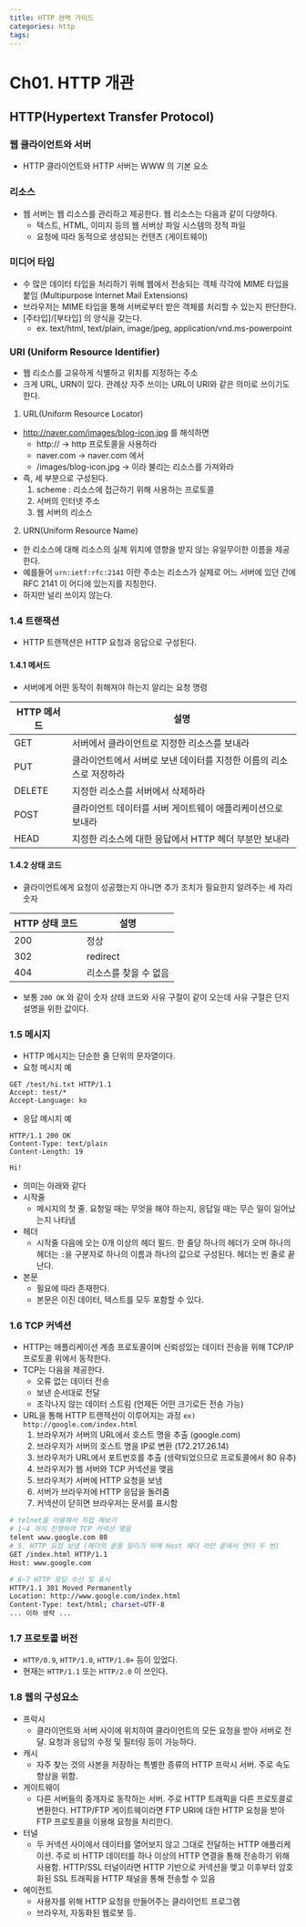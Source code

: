 ```yaml
---
title: HTTP 완벽 가이드
categories: http
tags:
---
```


# Ch01. HTTP 개관

## HTTP(Hypertext Transfer Protocol)

### 웹 클라이언트와 서버

* HTTP 클라이언트와 HTTP 서버는 WWW 의 기본 요소

### 리소스

* 웹 서버는 웹 리소스를 관리하고 제공한다. 웹 리소스는 다음과 같이 다양하다.
  * 텍스트, HTML, 이미지 등의 웹 서버상 파일 시스템의 정적 파일
  * 요청에 따라 동적으로 생성되는 컨텐츠 (게이트웨이)

### 미디어 타입

* 수 많은 데이터 타입을 처리하기 위해 웹에서 전송되는 객체 각각에 MIME 타입을 붙임 (Multipurpose Internet Mail Extensions)
* 브라우저는 MIME 타입을 통해 서버로부터 받은 객체를 처리할 수 있는지 판단한다.
* [주타입]/[부타입] 의 양식을 갖는다.
  * ex. text/html, text/plain, image/jpeg, application/vnd.ms-powerpoint

### URI (Uniform Resource Identifier)

* 웹 리소스를 고유하게 식별하고 위치를 지정하는 주소
* 크게 URL, URN이 있다. 관례상 자주 쓰이는 URL이 URI와 같은 의미로 쓰이기도 한다.

1. URL(Uniform Resource Locator)
* http://naver.com/images/blog-icon.jpg 를 해석하면
  * http:// -> http 프로토콜을 사용하라
  * naver.com -> naver.com 에서
  * /images/blog-icon.jpg -> 이라 불리는 리소스를 가져와라
* 즉, 세 부분으로 구성된다.
  1. scheme : 리소스에 접근하기 위해 사용하는 프로토콜
  2. 서버의 인터넷 주소
  3. 웹 서버의 리소스

2. URN(Uniform Resource Name)
* 한 리소스에 대해 리소스의 실제 위치에 영향을 받지 않는 유일무이한 이름을 제공한다.
* 예를들어 `urn:ietf:rfc:2141` 이란 주소는 리소스가 실제로 어느 서버에 있던 간에 RFC 2141 이 어디에 있는지를 지칭한다.
* 하지만 널리 쓰이지 않는다.

### 1.4 트랜잭션

* HTTP 트랜잭션은 HTTP 요청과 응답으로 구성된다.

#### 1.4.1 메서드

* 서버에게 어떤 동작이 취해져야 하는지 알리는 요청 명령

HTTP 메서드|설명
-|-
GET|서버에서 클라이언트로 지정한 리소스를 보내라 
PUT|클라이언트에서 서버로 보낸 데이터를 지정한 이름의 리소스로 저장하라
DELETE|지정한 리소스를 서버에서 삭제하라
POST|클라이언트 데이터를 서버 게이트웨이 애플리케이션으로 보내라
HEAD|지정한 리소스에 대한 응답에서 HTTP 헤더 부분만 보내라

#### 1.4.2 상태 코드

* 클라이언트에게 요청이 성공했는지 아니면 추가 조치가 필요한지 알려주는 세 자리 숫자

HTTP 상태 코드|설명
-|-
200|정상
302|redirect
404|리소스를 찾을 수 없음

* 보통 `200 OK` 와 같이  숫자 상태 코드와 사유 구절이 같이 오는데 사유 구절은 단지 설명을 위한 값이다.

### 1.5 메시지

* HTTP 메시지는 단순한 줄 단위의 문자열이다.
* 요청 메시지 예
```
GET /test/hi.txt HTTP/1.1
Accept: test/*
Accept-Language: ko
```
* 응답 메시지 예
```
HTTP/1.1 200 OK
Content-Type: text/plain
Content-Length: 19

Hi!
```

* 의미는 아래와 같다
* 시작줄
  * 메시지의 첫 줄. 요청일 때는 무엇을 해야 하는지, 응답일 때는 무슨 일이 일어났는지 나타냄
* 헤더
  * 시작줄 다음에 오는 0개 이상의 헤더 필드. 한 줄당 하나의 헤더가 오며 하나의 헤더는 `:`을 구분자로 하나의 이름과 하나의 값으로 구성된다. 헤더는 빈 줄로 끝난다.
* 본문
  * 필요에 따라 존재한다.
  * 본문은 이진 데이터, 텍스트를 모두 포함할 수 있다.

### 1.6 TCP 커넥션

* HTTP는 애플리케이션 계층 프로토콜이며 신뢰성있는 데이터 전송을 위해 TCP/IP 프로토콜 위에서 동작한다.
* TCP는 다음을 제공한다.
  * 오류 없는 데이터 전송
  * 보낸 순서대로 전달
  * 조각나지 않는 데이터 스트림 (언제든 어떤 크기로든 전송 가능)
* URL을 통해 HTTP 트랜잭션이 이루어지는 과정 `ex) http://google.com/index.html`
  1. 브라우저가 서버의 URL에서 호스트 명을 추출 (google.com)
  2. 브라우저가 서버의 호스트 명을 IP로 변환 (172.217.26.14)
  3. 브라우저가 URL에서 포트번호를 추출 (생략되었으므로 프로토콜에서 80 유추)
  4. 브라우저가 웹 서버와 TCP 커넥션을 맺음
  5. 브라우저가 서버에 HTTP 요청을 보냄
  6. 서버가 브라우저에 HTTP 응답을 돌려줌
  7. 커넥션이 닫히면 브라우저는 문서를 표시함
```bash
# telnet을 이용해서 직접 해보기
# 1~4 까지 진행하여 TCP 커넥션 맺음
telent www.google.com 80
# 5. HTTP 요청 보냄 (헤더의 끝을 알리기 위해 Host 헤더 라인 끝에서 엔터 두 번)
GET /index.html HTTP/1.1
Host: www.google.com

# 6~7 HTTP 응답 수신 및 표시
HTTP/1.1 301 Moved Permanently
Location: http://www.google.com/index.html
Content-Type: text/html; charset=UTF-8
... 이하 생략 ...
```

### 1.7 프로토콜 버전

* `HTTP/0.9`, `HTTP/1.0`, `HTTP/1.0+` 등이 있었다.
* 현재는 `HTTP/1.1` 또는 `HTTP/2.0` 이 쓰인다.

### 1.8 웹의 구성요소

* 프락시
  * 클라이언트와 서버 사이에 위치하여 클라이언트의 모든 요청을 받아 서버로 전달. 요청과 응답의 수정 및 필터링 등이 가능하다.
* 캐시
  * 자주 찾는 것의 사본을 저장하는 특별한 종류의 HTTP 프락시 서버. 주로 속도 향상을 위함.
* 게이트웨이
  * 다른 서버들의 중개자로 동작하는 서버. 주로 HTTP 트래픽을 다른 프로토콜로 변환한다. HTTP/FTP 게이트웨이라면 FTP URI에 대한 HTTP 요청을 받아 FTP 프로토콜을 이용해 요청을 처리한다.
* 터널
  * 두 커넥션 사이에서 데이터를 열어보지 않고 그대로 전달하는 HTTP 애플리케이션. 주로 비 HTTP 데이터를 하나 이상의 HTTP 연결을 통해 전송하기 위해 사용함. HTTP/SSL 터널이라면 HTTP 기반으로 커넥션을 맺고 이후부터 암호화된 SSL 트래픽을 HTTP 채널을 통해 전송할 수 있음
* 에이전트
  * 사용자를 위해 HTTP 요청을 만들어주는 클라이언트 프로그램
  * 브라우저, 자동화된 웹로봇 등.
